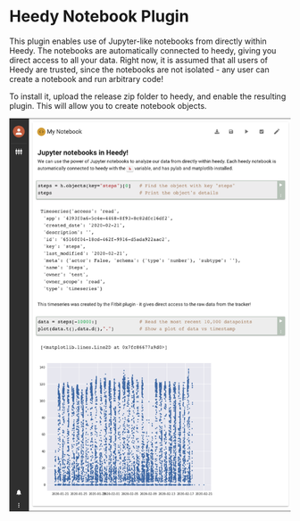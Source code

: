 # Heedy Notebook Plugin

This plugin enables use of Jupyter-like notebooks from directly within Heedy. The notebooks are automatically connected to heedy, giving you direct access to all your data. Right now, it is assumed that all users of Heedy are trusted, since the notebooks are not isolated - any user can create a notebook and run arbitrary code!

To install it, upload the release zip folder to heedy, and enable the resulting plugin. This will allow you to create notebook objects.

![Example heedy notebook](./screenshot.png)